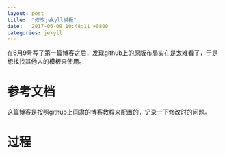 ```yaml
---
layout: post
title:  "修改jekyll模板"
date:   2017-06-09 10:48:11 +0800
categories: jekyll 
---
```

在6月9号写了第一篇博客之后，发现github上的原版布局实在是太难看了，于是想找找其他人的模板来使用。

# 参考文档
这篇博客是按照github上[闫肃的博客](http://yansu.org/2014/02/12/how-to-deploy-a-blog-on-github-by-jekyll.html)教程来配置的，记录一下修改时的问题。

# 过程



